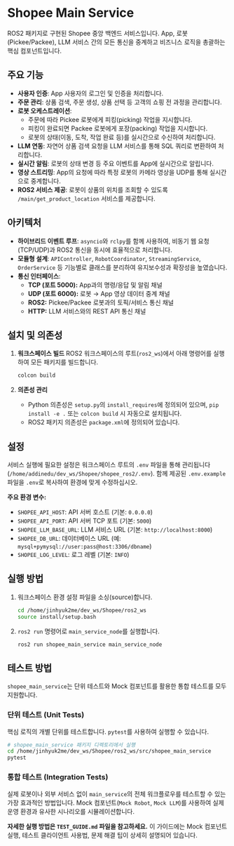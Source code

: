 # Shopee Main Service

ROS2 패키지로 구현된 Shopee 중앙 백엔드 서비스입니다. App, 로봇(Pickee/Packee), LLM 서비스 간의 모든 통신을 중계하고 비즈니스 로직을 총괄하는 핵심 컴포넌트입니다.

##  주요 기능

- **사용자 인증**: App 사용자의 로그인 및 인증을 처리합니다.
- **주문 관리**: 상품 검색, 주문 생성, 상품 선택 등 고객의 쇼핑 전 과정을 관리합니다.
- **로봇 오케스트레이션**:
    - 주문에 따라 Pickee 로봇에게 피킹(picking) 작업을 지시합니다.
    - 피킹이 완료되면 Packee 로봇에게 포장(packing) 작업을 지시합니다.
    - 로봇의 상태(이동, 도착, 작업 완료 등)를 실시간으로 수신하여 처리합니다.
- **LLM 연동**: 자연어 상품 검색 요청을 LLM 서비스를 통해 SQL 쿼리로 변환하여 처리합니다.
- **실시간 알림**: 로봇의 상태 변경 등 주요 이벤트를 App에 실시간으로 알립니다.
- **영상 스트리밍**: App의 요청에 따라 특정 로봇의 카메라 영상을 UDP를 통해 실시간으로 중계합니다.
- **ROS2 서비스 제공**: 로봇이 상품의 위치를 조회할 수 있도록 `/main/get_product_location` 서비스를 제공합니다.

## 아키텍처

- **하이브리드 이벤트 루프**: `asyncio`와 `rclpy`를 함께 사용하여, 비동기 웹 요청(TCP/UDP)과 ROS2 통신을 동시에 효율적으로 처리합니다.
- **모듈형 설계**: `APIController`, `RobotCoordinator`, `StreamingService`, `OrderService` 등 기능별로 클래스를 분리하여 유지보수성과 확장성을 높였습니다.
- **통신 인터페이스**:
    - **TCP (포트 5000):** App과의 명령/응답 및 알림 채널
    - **UDP (포트 6000):** 로봇 → App 영상 데이터 중계 채널
    - **ROS2:** Pickee/Packee 로봇과의 토픽/서비스 통신 채널
    - **HTTP:** LLM 서비스와의 REST API 통신 채널

## 설치 및 의존성

1.  **워크스페이스 빌드**
    ROS2 워크스페이스의 루트(`ros2_ws`)에서 아래 명령어를 실행하여 모든 패키지를 빌드합니다.
    ```bash
    colcon build
    ```

2.  **의존성 관리**
    - Python 의존성은 `setup.py`의 `install_requires`에 정의되어 있으며, `pip install -e .` 또는 `colcon build` 시 자동으로 설치됩니다.
    - ROS2 패키지 의존성은 `package.xml`에 정의되어 있습니다.

## 설정

서비스 실행에 필요한 설정은 워크스페이스 루트의 `.env` 파일을 통해 관리됩니다 (`/home/addinedu/dev_ws/Shopee/shopee_ros2/.env`). 함께 제공된 `.env.example` 파일을 `.env`로 복사하여 환경에 맞게 수정하십시오.

**주요 환경 변수:**
- `SHOPEE_API_HOST`: API 서버 호스트 (기본: `0.0.0.0`)
- `SHOPEE_API_PORT`: API 서버 TCP 포트 (기본: `5000`)
- `SHOPEE_LLM_BASE_URL`: LLM 서비스 URL (기본: `http://localhost:8000`)
- `SHOPEE_DB_URL`: 데이터베이스 URL (예: `mysql+pymysql://user:pass@host:3306/dbname`)
- `SHOPEE_LOG_LEVEL`: 로그 레벨 (기본: `INFO`)

## 실행 방법

1.  워크스페이스 환경 설정 파일을 소싱(source)합니다.
    ```bash
    cd /home/jinhyuk2me/dev_ws/Shopee/ros2_ws
    source install/setup.bash
    ```

2.  `ros2 run` 명령어로 `main_service_node`를 실행합니다.
    ```bash
    ros2 run shopee_main_service main_service_node
    ```

## 테스트 방법

`shopee_main_service`는 단위 테스트와 Mock 컴포넌트를 활용한 통합 테스트를 모두 지원합니다.

### 단위 테스트 (Unit Tests)

핵심 로직의 개별 단위를 테스트합니다. `pytest`를 사용하여 실행할 수 있습니다.

```bash
# shopee_main_service 패키지 디렉토리에서 실행
cd /home/jinhyuk2me/dev_ws/Shopee/ros2_ws/src/shopee_main_service
pytest
```

### 통합 테스트 (Integration Tests)

실제 로봇이나 외부 서비스 없이 `main_service`의 전체 워크플로우를 테스트할 수 있는 가장 효과적인 방법입니다. Mock 컴포넌트(`Mock Robot`, `Mock LLM`)를 사용하여 실제 운영 환경과 유사한 시나리오를 시뮬레이션합니다.

**자세한 실행 방법은 `TEST_GUIDE.md` 파일을 참고하세요.** 이 가이드에는 Mock 컴포넌트 실행, 테스트 클라이언트 사용법, 문제 해결 팁이 상세히 설명되어 있습니다.
